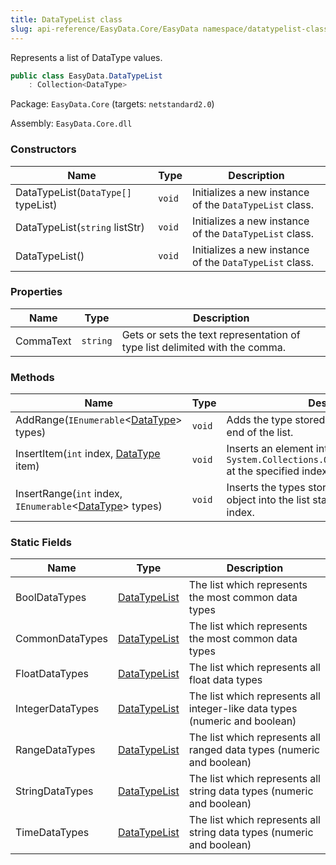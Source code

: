 ```yaml
---
title: DataTypeList class
slug: api-reference/EasyData.Core/EasyData namespace/datatypelist-class
---
```



Represents a list of DataType values.
```csharp
public class EasyData.DataTypeList
    : Collection<DataType>

```
Package: `EasyData.Core` (targets: `netstandard2.0`)

Assembly: `EasyData.Core.dll`

### Constructors

| Name | Type | Description | 
| --- | --- | --- | 
| DataTypeList(`DataType[]` typeList) | `void` | Initializes a new instance of the `DataTypeList` class. | 
| DataTypeList(`string` listStr) | `void` | Initializes a new instance of the `DataTypeList` class. | 
| DataTypeList() | `void` | Initializes a new instance of the `DataTypeList` class. | 


### Properties

| Name | Type | Description | 
| --- | --- | --- | 
| CommaText | `string` | Gets or sets the text representation of type list delimited with the comma. | 


### Methods

| Name | Type | Description | 
| --- | --- | --- | 
| AddRange(`IEnumerable`&lt;[DataType](/api-reference/easydata-core/easydata-namespace/datatype-enum)&gt; types) | `void` | Adds the type stored in an IEnumerable to the end of the list. | 
| InsertItem(`int` index, [DataType](/api-reference/easydata-core/easydata-namespace/datatype-enum) item) | `void` | Inserts an element into the `System.Collections.ObjectModel.Collection'1` at the specified index. | 
| InsertRange(`int` index, `IEnumerable`&lt;[DataType](/api-reference/easydata-core/easydata-namespace/datatype-enum)&gt; types) | `void` | Inserts the types stored in an IEnumerable object into the list starting from specified index. | 


### Static Fields

| Name | Type | Description | 
| --- | --- | --- | 
| BoolDataTypes | [DataTypeList](/api-reference/easydata-core/easydata-namespace/datatypelist-class) | The list which represents the most common data types | 
| CommonDataTypes | [DataTypeList](/api-reference/easydata-core/easydata-namespace/datatypelist-class) | The list which represents the most common data types | 
| FloatDataTypes | [DataTypeList](/api-reference/easydata-core/easydata-namespace/datatypelist-class) | The list which represents all float data types | 
| IntegerDataTypes | [DataTypeList](/api-reference/easydata-core/easydata-namespace/datatypelist-class) | The list which represents all integer-like data types (numeric and boolean) | 
| RangeDataTypes | [DataTypeList](/api-reference/easydata-core/easydata-namespace/datatypelist-class) | The list which represents all ranged data types (numeric and boolean) | 
| StringDataTypes | [DataTypeList](/api-reference/easydata-core/easydata-namespace/datatypelist-class) | The list which represents all string data types (numeric and boolean) | 
| TimeDataTypes | [DataTypeList](/api-reference/easydata-core/easydata-namespace/datatypelist-class) | The list which represents all string data types (numeric and boolean) |